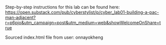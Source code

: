 Step-by-step instructions for this lab can be found here: https://open.substack.com/pub/cyberstylist/p/cyber_lab01-building-a-pac-man-adjacent?r=p6pjo&utm_campaign=post&utm_medium=web&showWelcomeOnShare=true

Sourced index.html file from user: onnayokheng

